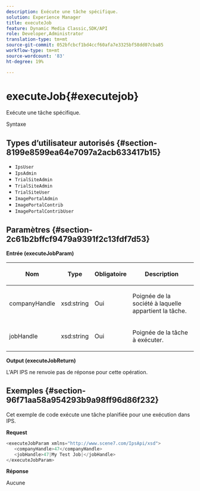 ```yaml
---
description: Exécute une tâche spécifique.
solution: Experience Manager
title: executeJob
feature: Dynamic Media Classic,SDK/API
role: Developer,Administrator
translation-type: tm+mt
source-git-commit: 052bfcbcf1bd4ccf60afa7e3325bf58dd07cba85
workflow-type: tm+mt
source-wordcount: '83'
ht-degree: 19%

---
```



# executeJob{#executejob}

Exécute une tâche spécifique.

Syntaxe

## Types d’utilisateur autorisés {#section-8199e8599ea64e7097a2acb633417b15}

* `IpsUser`
* `IpsAdmin`
* `TrialSiteAdmin`
* `TrialSiteAdmin`
* `TrialSiteUser`
* `ImagePortalAdmin`
* `ImagePortalContrib`
* `ImagePortalContribUser`

## Paramètres {#section-2c61b2bffcf9479a9391f2c13fdf7d53}

**Entrée (executeJobParam)**

<table id="table_FA410513908F4084A21A5F0A9431006C"> 
 <thead> 
  <tr> 
   <th colname="col1" class="entry"> <p>Nom </p> </th> 
   <th colname="col2" class="entry"> <p>Type </p> </th> 
   <th colname="col3" class="entry"> <p>Obligatoire </p> </th> 
   <th colname="col4" class="entry"> <p>Description </p> </th> 
  </tr> 
 </thead>
 <tbody> 
  <tr> 
   <td colname="col1"> <p><span class="codeph"> <span class="varname"> companyHandle</span> </span> </p> </td> 
   <td colname="col2"> <p><span class="codeph"> xsd:string</span> </p> </td> 
   <td colname="col3"> <p>Oui </p> </td> 
   <td colname="col4"> <p>Poignée de la société à laquelle appartient la tâche. </p> </td> 
  </tr> 
  <tr> 
   <td colname="col1"> <p><span class="codeph"> <span class="varname"> jobHandle</span> </span> </p> </td> 
   <td colname="col2"> <p><span class="codeph"> xsd:string</span> </p> </td> 
   <td colname="col3"> <p>Oui </p> </td> 
   <td colname="col4"> <p>Poignée de la tâche à exécuter. </p> </td> 
  </tr> 
 </tbody> 
</table>

**Output (executeJobReturn)**

L&#39;API IPS ne renvoie pas de réponse pour cette opération.

## Exemples {#section-96f71aa58a954293b9a98ff96d86f232}

Cet exemple de code exécute une tâche planifiée pour une exécution dans IPS.

**Request**

```java
<executeJobParam xmlns="http://www.scene7.com/IpsApi/xsd">
   <companyHandle>47</companyHandle>
   <jobHandle>47|My Test Job|</jobHandle>
</executeJobParam>
```

**Réponse**

Aucune
